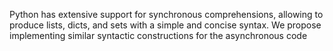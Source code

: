 Python has extensive support for synchronous comprehensions, allowing 
to produce lists, dicts, and sets with a simple and concise syntax. We propose implementing similar syntactic constructions for the asynchronous code